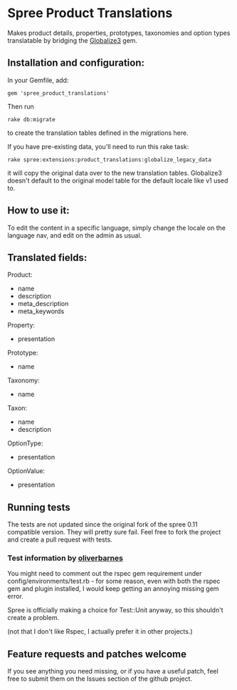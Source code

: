 # Spree Product Translations #

Makes product details, properties, prototypes, taxonomies and option types translatable by bridging the [Globalize3](https://github.com/svenfuchs/globalize3) gem.

## Installation and configuration: ##

In your Gemfile, add:

    gem 'spree_product_translations'

Then run

    rake db:migrate

to create the translation tables defined in the migrations here.

If you have pre-existing data, you'll need to run this rake task:

    rake spree:extensions:product_translations:globalize_legacy_data

it will copy the original data over to the new translation tables. Globalize3 doesn't default to the original model table for the default locale like v1 used to.

## How to use it: ##

To edit the content in a specific language, simply change the locale on the language nav, and edit on the admin as usual.

## Translated fields: ##

Product:

* name
* description
* meta_description
* meta_keywords

Property:

* presentation

Prototype:

* name

Taxonomy:

* name

Taxon:

* name
* description

OptionType:

* presentation

OptionValue:

* presentation

## Running tests ##

The tests are not updated since the original fork of the spree 0.11 compatible version. They will pretty sure fail. Feel free to fork the project and create a pull request with tests.

### Test information by [oliverbarnes](https://github.com/oliverbarnes) ###
You might need to comment out the rspec gem requirement under config/environments/test.rb - for some reason, even with both the rspec gem and plugin installed, I would keep getting an annoying missing gem error.

Spree is officially making a choice for Test::Unit anyway, so this shouldn't create a problem.

(not that I don't like Rspec, I actually prefer it in other projects.)

## Feature requests and patches welcome ##

If you see anything you need missing, or if you have a useful patch, feel free to submit them on the Issues section of the github project.
